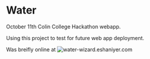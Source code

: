 # Water
October 11th Colin College Hackathon webapp. 

Using this project to test for future web app deployment. 

Was breifly online at ![water-wizard.eshaniyer.com](https://water-wizard.eshaniyer.com) 
